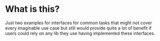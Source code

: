 What is this?
=============

Just two examples for interfaces for common tasks that might not cover every imaginable
use case but still would provide quite a lot of benefit if users could rely on any
lib they use having implemented these interfaces.
